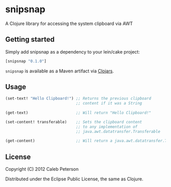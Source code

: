 # snipsnap

A Clojure library for accessing the system clipboard via AWT

## Getting started

Simply add snipsnap as a dependency to your lein/cake project:

```clojure
[snipsnap "0.1.0"]
```

`snipsnap` is available as a Maven artifact via [Clojars](http://clojars.org/snipsnap).

## Usage

```clojure
(set-text! "Hello Clipboard!") ;; Returns the previous clipboard
                               ;; content if it was a String
                               
(get-text)                     ;; Will return "Hello Clipboard!"

(set-content! transferable)    ;; Sets the clipboard content
                               ;; to any implementation of
                               ;; java.awt.datatransfer.Transferable
                               
(get-content)                  ;; Will return a java.awt.datatransfer.Transferable
```

## License

Copyright (C) 2012 Caleb Peterson

Distributed under the Eclipse Public License, the same as Clojure.
